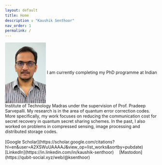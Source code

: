 ```yaml
---
layout: default
title: Home
description : "Kaushik Senthoor"
nav_order: 1
permalink: /
---
```


<div>
<img src="/my_pic.jpeg" style="vertical-align:middle" alt="My picture" height="200"/>
I am currently completing my PhD programme at Indian Institute of Technology Madras under the supervision of Prof. Pradeep Sarvepalli. My research is in the area of quantum error correction codes. More specifically, my work focuses on reducing the communication cost for secret recovery in quantum secret sharing schemes. In the past, I also worked on problems in compressed sensing, image processing and distributed storage codes.
</div>

<br>
[Google Scholar](https://scholar.google.com/citations?hl=en&user=A2XSWuUAAAAJ&view_op=list_works&sortby=pubdate)
&emsp;[LinkedIn](https://in.linkedin.com/in/kaushik-senthoor)
&emsp;[Mastodon](https://qubit-social.xyz/web/@ksenthoor)
